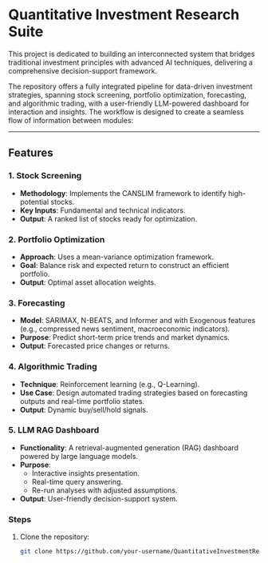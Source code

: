 # Quantitative Investment Research Suite

This project is dedicated to building an interconnected system that bridges traditional investment principles with advanced AI techniques, delivering a comprehensive decision-support framework.  

The repository offers a fully integrated pipeline for data-driven investment strategies, spanning stock screening, portfolio optimization, forecasting, and algorithmic trading, with a user-friendly LLM-powered dashboard for interaction and insights. The workflow is designed to create a seamless flow of information between modules:

---

## Features

### 1. **Stock Screening**
- **Methodology**: Implements the CANSLIM framework to identify high-potential stocks.  
- **Key Inputs**: Fundamental and technical indicators.  
- **Output**: A ranked list of stocks ready for optimization.

### 2. **Portfolio Optimization**
- **Approach**: Uses a mean-variance optimization framework.  
- **Goal**: Balance risk and expected return to construct an efficient portfolio.  
- **Output**: Optimal asset allocation weights.

### 3. **Forecasting**
- **Model**: SARIMAX, N-BEATS, and Informer and with Exogenous features (e.g., compressed news sentiment, macroeconomic indicators).  
- **Purpose**: Predict short-term price trends and market dynamics.  
- **Output**: Forecasted price changes or returns.

### 4. **Algorithmic Trading**
- **Technique**: Reinforcement learning (e.g., Q-Learning).  
- **Use Case**: Design automated trading strategies based on forecasting outputs and real-time portfolio states.  
- **Output**: Dynamic buy/sell/hold signals.

### 5. **LLM RAG Dashboard**
- **Functionality**: A retrieval-augmented generation (RAG) dashboard powered by large language models.  
- **Purpose**:  
  - Interactive insights presentation.  
  - Real-time query answering.  
  - Re-run analyses with adjusted assumptions.  
- **Output**: User-friendly decision-support system.

### Steps
1. Clone the repository:
   ```bash
   git clone https://github.com/your-username/QuantitativeInvestmentResearchSuite.git
